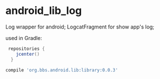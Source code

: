 # android_lib_log
Log wrapper for android;
LogcatFragment for show app's log;

used in Gradle:
```groovy
 repositories {
    jcenter()
  }
    
compile 'org.bbs.android.lib:library:0.0.3'
```
[99998]:htt://nonexist.com/ "sync lib version with jcenter.gradle"
